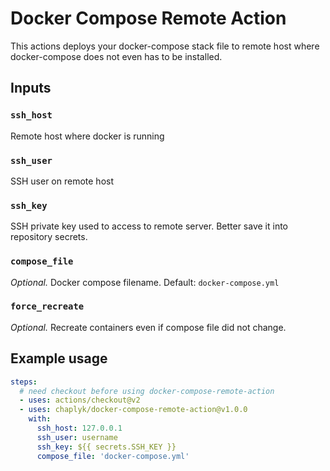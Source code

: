 # Docker Compose Remote Action

This actions deploys your docker-compose stack file to remote host where docker-compose does not even has to be installed.

## Inputs

### `ssh_host`
Remote host where docker is running

### `ssh_user`
SSH user on remote host

### `ssh_key`
SSH private key used to access to remote server. 
Better save it into repository secrets.

### `compose_file`
*Optional.* Docker compose filename. Default: `docker-compose.yml`

### `force_recreate`
*Optional.* Recreate containers even if compose file did not change.

## Example usage

```yaml
steps:
  # need checkout before using docker-compose-remote-action
  - uses: actions/checkout@v2
  - uses: chaplyk/docker-compose-remote-action@v1.0.0
    with:
      ssh_host: 127.0.0.1
      ssh_user: username
      ssh_key: ${{ secrets.SSH_KEY }}
      compose_file: 'docker-compose.yml'
      
```
